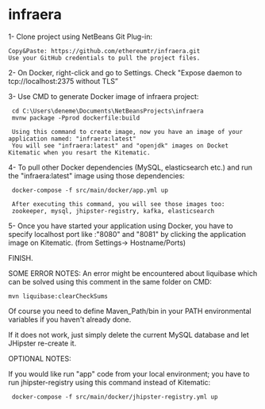 

# infraera
    
1- Clone project using NetBeans Git Plug-in:
   
    Copy&Paste: https://github.com/ethereumtr/infraera.git
    Use your GitHub credentials to pull the project files.

 2- On Docker, right-click and go to Settings.
    Check "Expose daemon to tcp://localhost:2375 without TLS”
 
 
 3- Use CMD to generate Docker image of infraera project:
     
     cd C:\Users\deneme\Documents\NetBeansProjects\infraera
     mvnw package -Pprod dockerfile:build
     
     Using this command to create image, now you have an image of your application named: "infraera:latest"
     You will see "infraera:latest" and "openjdk" images on Docket Kitematic when you resart the Kitematic.
 
 4-  To pull other Docker dependencies (MySQL, elasticsearch etc.) and run the "infraera:latest" image using those dependencies:
  
     docker-compose -f src/main/docker/app.yml up
     
     After executing this command, you will see those images too:
     zookeeper, mysql, jhipster-registry, kafka, elasticsearch
 5- Once you have started your application using Docker, you have to specify localhost port like :"8080" and "8081" by clicking the application image on Kitematic. (from Settings-> Hostname/Ports)

   FINISH.
   
   

  SOME ERROR NOTES:
  An error might be encountered about liquibase which can be solved using this comment in the same folder on CMD: 
  
    mvn liquibase:clearCheckSums
  
  Of course you need to define Maven_Path/bin in your PATH environmental variables if you haven't already done.
  
  If it does not work, just simply delete the current MySQL database and let JHipster re-create it.

  OPTIONAL NOTES:
  
  If you would like run "app" code from your local environment; you have to run jhipster-registry using this command instead of Kitematic:
  

     docker-compose -f src/main/docker/jhipster-registry.yml up
